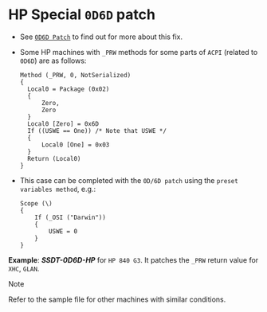 # HP Special `0D6D` patch

- See [`0D6D Patch`](https://github.com/5T33Z0/OC-Little-Translated/tree/main/04_Fixing_Sleep_and_Wake_Issues/060D_Instant_Wake_Fix) to find out for more about this fix.
- Some HP machines with `_PRW` methods for some parts of `ACPI` (related to `0D6D`) are as follows:

	```asl
    Method (_PRW, 0, NotSerialized)
    {
      Local0 = Package (0x02)
      {
          Zero,
          Zero
      }
      Local0 [Zero] = 0x6D
      If ((USWE == One)) /* Note that USWE */
      {
          Local0 [One] = 0x03
      }
      Return (Local0)
  	}
    ```

- This case can be completed with the ``0D/6D patch`` using the ``preset variables method``, e.g.:

  ```asl
  Scope (\)
  {
      If (_OSI ("Darwin"))
      {
          USWE = 0
      }
  }
  ```

**Example**: ***SSDT-0D6D-HP*** for `HP 840 G3`. It patches the `_PRW` return value for `XHC`, `GLAN`.

> [!NOTE]
>
> Refer to the sample file for other machines with similar conditions.
